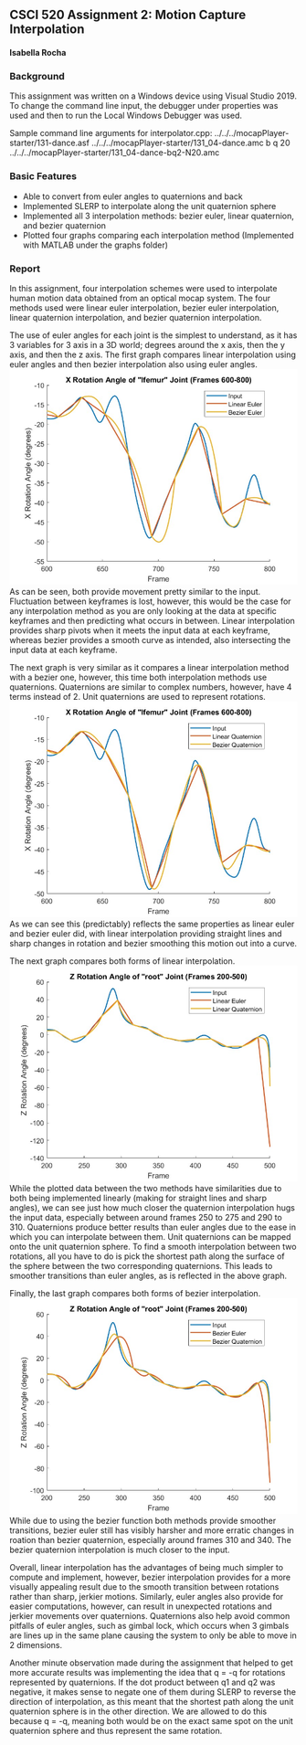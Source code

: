 ## **CSCI 520 Assignment 2: Motion Capture Interpolation**  
#### Isabella Rocha

### **Background**
This assignment was written on a Windows device using Visual Studio 2019. To change the command line input, the debugger under properties was used and then to run the Local Windows Debugger was used.

Sample command line arguments for interpolator.cpp:
../../../mocapPlayer-starter/131-dance.asf ../../../mocapPlayer-starter/131_04-dance.amc b q 20 ../../../mocapPlayer-starter/131_04-dance-bq2-N20.amc

### **Basic Features**
* Able to convert from euler angles to quaternions and back
* Implemented SLERP to interpolate along the unit quaternion sphere
* Implemented all 3 interpolation methods: bezier euler, linear quaternion, and bezier quaternion
* Plotted four graphs comparing each interpolation method (Implemented with MATLAB under the graphs folder)

### **Report**

In this assignment, four interpolation schemes were used to interpolate human motion data obtained from an optical mocap system. The four methods used were linear euler interpolation, bezier euler interpolation, linear quaternion interpolation, and bezier quaternion interpolation.

The use of euler angles for each joint is the simplest to understand, as it has 3 variables for 3 axis in a 3D world; degrees around the x axis, then the y axis, and then the z axis. The first graph compares linear interpolation using euler angles and then bezier interpolation also using euler angles.
![Graph 1](Graphs/Graph1fig.jpg)
As can be seen, both provide movement pretty similar to the input. Fluctuation between keyframes is lost, however, this would be the case for any interpolation method as you are only looking at the data at specific keyframes and then predicting what occurs in between. Linear interpolation provides sharp pivots when it meets the input data at each keyframe, whereas bezier provides a smooth curve as intended, also intersecting the input data at each keyframe.

The next graph is very similar as it compares a linear interpolation method with a bezier one, however, this time both interpolation methods use quaternions. Quaternions are similar to complex numbers, however, have 4 terms instead of 2. Unit quaternions are used to represent rotations.
![Graph 2](Graphs/Graph2fig.jpg)
As we can see this (predictably) reflects the same properties as linear euler and bezier euler did, with linear interpolation providing straight lines and sharp changes in rotation and bezier smoothing this motion out into a curve.

The next graph compares both forms of linear interpolation.
![Graph 3](Graphs/Graph3fig.jpg)
While the plotted data between the two methods have similarities due to both being implemented linearly (making for straight lines and sharp angles), we can see just how much closer the quaternion interpolation hugs the input data, especially between around frames 250 to 275 and 290 to 310. Quaternions produce better results than euler angles due to the ease in which you can interpolate between them. Unit quaternions can be mapped onto the unit quaternion sphere. To find a smooth interpolation between two rotations, all you have to do is pick the shortest path along the surface of the sphere between the two corresponding quaternions. This leads to smoother transitions than euler angles, as is reflected in the above graph.

Finally, the last graph compares both forms of bezier interpolation.
![Graph 4](Graphs/Graph4fig.jpg)
While due to using the bezier function both methods provide smoother transitions, bezier euler still has visibly harsher and more erratic changes in roation than bezier quaternion, especially around frames 310 and 340. The bezier quaternion interpolation is much closer to the input.

Overall, linear interpolation has the advantages of being much simpler to compute and implement, however, bezier interpolation provides for a more visually appealing result due to the smooth transition between rotations rather than sharp, jerkier motions. Similarly, euler angles also provide for easier computations, however, can result in unexpected rotations and jerkier movements over quaternions. Quaternions also help avoid common pitfalls of euler angles, such as gimbal lock, which occurs when 3 gimbals are lines up in the same plane causing the system to only be able to move in 2 dimensions.

Another minute observation made during the assignment that helped to get more accurate results was implementing the idea that q = -q for rotations represented by quaternions. If the dot product between q1 and q2 was negative, it makes sense to negate one of them during SLERP to reverse the direction of interpolation, as this meant that the shortest path along the unit quaternion sphere is in the other direction. We are allowed to do this because q = -q, meaning both would be on the exact same spot on the unit quaternion sphere and thus represent the same rotation.
